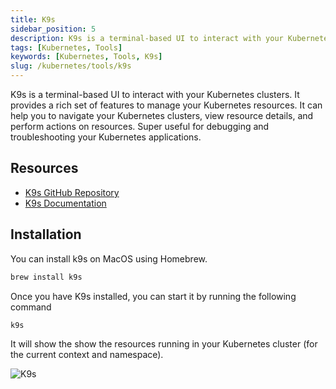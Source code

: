 ```yaml
---
title: K9s
sidebar_position: 5
description: K9s is a terminal-based UI to interact with your Kubernetes clusters. It provides a rich set of features to manage your Kubernetes resources.
tags: [Kubernetes, Tools]
keywords: [Kubernetes, Tools, K9s]
slug: /kubernetes/tools/k9s
---
```


K9s is a terminal-based UI to interact with your Kubernetes clusters. It provides a rich set of features to manage your Kubernetes resources. It can help you to navigate your Kubernetes clusters, view resource details, and perform actions on resources. Super useful for debugging and troubleshooting your Kubernetes applications.

## Resources

- [K9s GitHub Repository](https://github.com/derailed/k9s)
- [K9s Documentation](https://k9scli.io/)

## Installation 

You can install k9s on MacOS using Homebrew. 

```bash
brew install k9s
```

Once you have K9s installed, you can start it by running the following command

```bash
k9s
```
It will show the show the resources running in your Kubernetes cluster (for the current context and namespace).

![K9s](https://github.com/user-attachments/assets/4d3fefc3-34eb-407d-bae2-3299dd72f88c)

